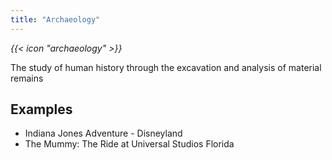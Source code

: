 ```yaml
---
title: "Archaeology"
---
```


<i class="bigIcon">{{< icon "archaeology" >}}</i>

The study of human history through the excavation and analysis of material remains

## Examples
* Indiana Jones Adventure - Disneyland
* The Mummy: The Ride at Universal Studios Florida
